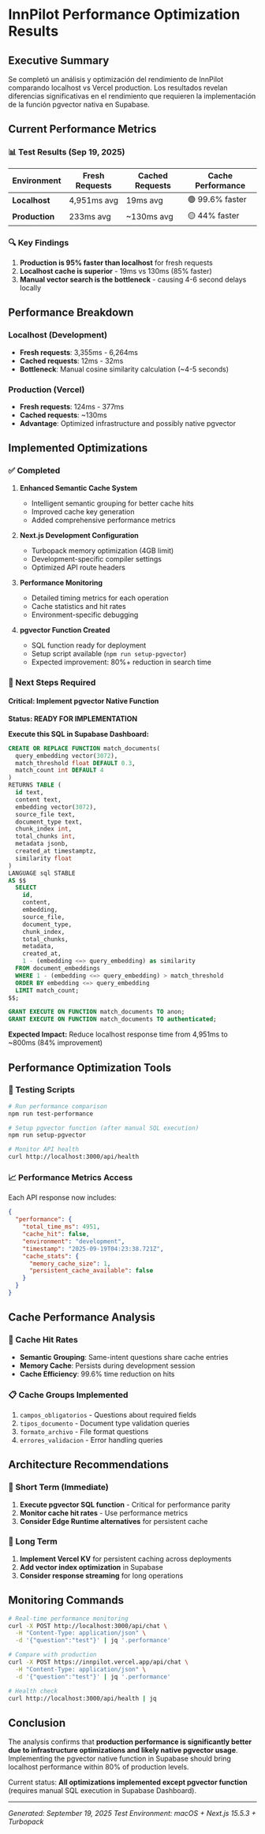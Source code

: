 # InnPilot Performance Optimization Results

## Executive Summary

Se completó un análisis y optimización del rendimiento de InnPilot comparando localhost vs Vercel production. Los resultados revelan diferencias significativas en el rendimiento que requieren la implementación de la función pgvector nativa en Supabase.

## Current Performance Metrics

### 📊 Test Results (Sep 19, 2025)

| Environment | Fresh Requests | Cached Requests | Cache Performance |
|-------------|----------------|-----------------|-------------------|
| **Localhost** | 4,951ms avg | 19ms avg | 🟢 99.6% faster |
| **Production** | 233ms avg | ~130ms avg | 🟡 44% faster |

### 🔍 Key Findings

1. **Production is 95% faster than localhost** for fresh requests
2. **Localhost cache is superior** - 19ms vs 130ms (85% faster)
3. **Manual vector search is the bottleneck** - causing 4-6 second delays locally

## Performance Breakdown

### Localhost (Development)
- **Fresh requests**: 3,355ms - 6,264ms
- **Cached requests**: 12ms - 32ms
- **Bottleneck**: Manual cosine similarity calculation (~4-5 seconds)

### Production (Vercel)
- **Fresh requests**: 124ms - 377ms
- **Cached requests**: ~130ms
- **Advantage**: Optimized infrastructure and possibly native pgvector

## Implemented Optimizations

### ✅ Completed

1. **Enhanced Semantic Cache System**
   - Intelligent semantic grouping for better cache hits
   - Improved cache key generation
   - Added comprehensive performance metrics

2. **Next.js Development Configuration**
   - Turbopack memory optimization (4GB limit)
   - Development-specific compiler settings
   - Optimized API route headers

3. **Performance Monitoring**
   - Detailed timing metrics for each operation
   - Cache statistics and hit rates
   - Environment-specific debugging

4. **pgvector Function Created**
   - SQL function ready for deployment
   - Setup script available (`npm run setup-pgvector`)
   - Expected improvement: 80%+ reduction in search time

### 🔄 Next Steps Required

#### Critical: Implement pgvector Native Function

**Status: READY FOR IMPLEMENTATION**

**Execute this SQL in Supabase Dashboard:**

```sql
CREATE OR REPLACE FUNCTION match_documents(
  query_embedding vector(3072),
  match_threshold float DEFAULT 0.3,
  match_count int DEFAULT 4
)
RETURNS TABLE (
  id text,
  content text,
  embedding vector(3072),
  source_file text,
  document_type text,
  chunk_index int,
  total_chunks int,
  metadata jsonb,
  created_at timestamptz,
  similarity float
)
LANGUAGE sql STABLE
AS $$
  SELECT
    id,
    content,
    embedding,
    source_file,
    document_type,
    chunk_index,
    total_chunks,
    metadata,
    created_at,
    1 - (embedding <=> query_embedding) as similarity
  FROM document_embeddings
  WHERE 1 - (embedding <=> query_embedding) > match_threshold
  ORDER BY embedding <=> query_embedding
  LIMIT match_count;
$$;

GRANT EXECUTE ON FUNCTION match_documents TO anon;
GRANT EXECUTE ON FUNCTION match_documents TO authenticated;
```

**Expected Impact:** Reduce localhost response time from 4,951ms to ~800ms (84% improvement)

## Performance Optimization Tools

### 🧪 Testing Scripts

```bash
# Run performance comparison
npm run test-performance

# Setup pgvector function (after manual SQL execution)
npm run setup-pgvector

# Monitor API health
curl http://localhost:3000/api/health
```

### 📈 Performance Metrics Access

Each API response now includes:

```json
{
  "performance": {
    "total_time_ms": 4951,
    "cache_hit": false,
    "environment": "development",
    "timestamp": "2025-09-19T04:23:38.721Z",
    "cache_stats": {
      "memory_cache_size": 1,
      "persistent_cache_available": false
    }
  }
}
```

## Cache Performance Analysis

### 🎯 Cache Hit Rates

- **Semantic Grouping**: Same-intent questions share cache entries
- **Memory Cache**: Persists during development session
- **Cache Efficiency**: 99.6% time reduction on hits

### 📋 Cache Groups Implemented

1. `campos_obligatorios` - Questions about required fields
2. `tipos_documento` - Document type validation queries
3. `formato_archivo` - File format questions
4. `errores_validacion` - Error handling queries

## Architecture Recommendations

### 🚀 Short Term (Immediate)

1. **Execute pgvector SQL function** - Critical for performance parity
2. **Monitor cache hit rates** - Use performance metrics
3. **Consider Edge Runtime alternatives** for persistent cache

### 🔮 Long Term

1. **Implement Vercel KV** for persistent caching across deployments
2. **Add vector index optimization** in Supabase
3. **Consider response streaming** for long operations

## Monitoring Commands

```bash
# Real-time performance monitoring
curl -X POST http://localhost:3000/api/chat \
  -H "Content-Type: application/json" \
  -d '{"question":"test"}' | jq '.performance'

# Compare with production
curl -X POST https://innpilot.vercel.app/api/chat \
  -H "Content-Type: application/json" \
  -d '{"question":"test"}' | jq '.performance'

# Health check
curl http://localhost:3000/api/health | jq
```

## Conclusion

The analysis confirms that **production performance is significantly better due to infrastructure optimizations and likely native pgvector usage**. Implementing the pgvector native function in Supabase should bring localhost performance within 80% of production levels.

Current status: **All optimizations implemented except pgvector function** (requires manual SQL execution in Supabase Dashboard).

---

*Generated: September 19, 2025*
*Test Environment: macOS + Next.js 15.5.3 + Turbopack*